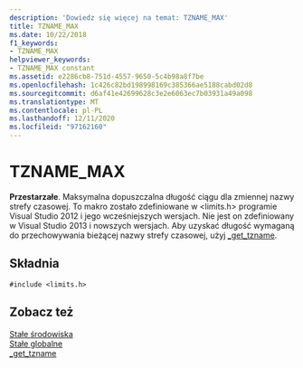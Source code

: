 ```yaml
---
description: 'Dowiedz się więcej na temat: TZNAME_MAX'
title: TZNAME_MAX
ms.date: 10/22/2018
f1_keywords:
- TZNAME_MAX
helpviewer_keywords:
- TZNAME_MAX constant
ms.assetid: e2286cb8-751d-4557-9650-5c4b98a8f7be
ms.openlocfilehash: 1c426c82bd198998169c385366ae5188cabd02d8
ms.sourcegitcommit: d6af41e42699628c3e2e6063ec7b03931a49a098
ms.translationtype: MT
ms.contentlocale: pl-PL
ms.lasthandoff: 12/11/2020
ms.locfileid: "97162160"
---
```

# <a name="tzname_max"></a>TZNAME_MAX

**Przestarzałe**. Maksymalna dopuszczalna długość ciągu dla zmiennej nazwy strefy czasowej. To makro zostało zdefiniowane w \<limits.h> programie Visual Studio 2012 i jego wcześniejszych wersjach. Nie jest on zdefiniowany w Visual Studio 2013 i nowszych wersjach. Aby uzyskać długość wymaganą do przechowywania bieżącej nazwy strefy czasowej, użyj [_get_tzname](../c-runtime-library/reference/get-tzname.md).

## <a name="syntax"></a>Składnia

```
#include <limits.h>
```

## <a name="see-also"></a>Zobacz też

[Stałe środowiska](../c-runtime-library/environmental-constants.md)<br/>
[Stałe globalne](../c-runtime-library/global-constants.md)<br/>
[_get_tzname](../c-runtime-library/reference/get-tzname.md)
